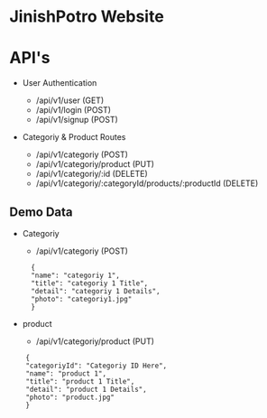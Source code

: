 # JinishPotro Website

# API's

- User Authentication

  - /api/v1/user (GET)
  - /api/v1/login (POST)
  - /api/v1/signup (POST)

- Categoriy & Product Routes
  - /api/v1/categoriy (POST)
  - /api/v1/categoriy/product (PUT)
  - /api/v1/categoriy/:id (DELETE)
  - /api/v1/categoriy/:categoryId/products/:productId (DELETE)

## Demo Data

- Categoriy

  - /api/v1/categoriy (POST)

  ```
    {
    "name": "categoriy 1",
    "title": "categoriy 1 Title",
    "detail": "categoriy 1 Details",
    "photo": "categoriy1.jpg"
    }
  ```

- product
  - /api/v1/categoriy/product (PUT)

```
    {
    "categoriyId": "Categoriy ID Here",
    "name": "product 1",
    "title": "product 1 Title",
    "detail": "product 1 Details",
    "photo": "product.jpg"
    }
```
